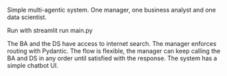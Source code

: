 Simple multi-agentic system. One manager, one business analyst and one data scientist.

Run with streamlit run main.py

The BA and the DS have access to internet search.
The manager enforces routing with Pydantic. The flow is flexible, the manager can keep calling the BA and DS in any order until satisfied with the response. The system has a simple chatbot UI.
